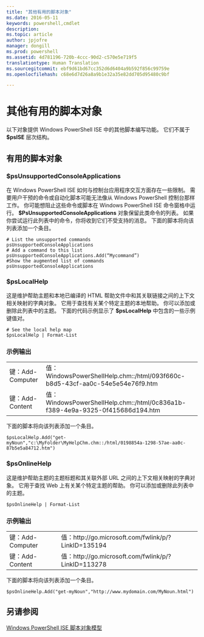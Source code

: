 ```yaml
---
title: "其他有用的脚本对象"
ms.date: 2016-05-11
keywords: powershell,cmdlet
description: 
ms.topic: article
author: jpjofre
manager: dongill
ms.prod: powershell
ms.assetid: 4d781196-720b-4ccc-90d2-c570e5e719f5
translationtype: Human Translation
ms.sourcegitcommit: ebf9d61bd67cc352d6d6404a9b592f856c99759e
ms.openlocfilehash: c68e6d7d26a8a9b1e32a35e82dd705d95480c9bf

---
```


# 其他有用的脚本对象
  以下对象提供 Windows PowerShell ISE 中的其他脚本编写功能。 它们不属于 **$psISE** 层次结构。

## 有用的脚本对象

### $psUnsupportedConsoleApplications
 在 Windows PowerShell ISE 如何与控制台应用程序交互方面存在一些限制。 需要用户干预的命令或自动化脚本可能无法像从 Windows PowerShell 控制台那样工作。 你可能想阻止这些命令或脚本在 Windows PowerShell ISE 命令窗格中运行。 **$PsUnsupportedConsoleApplications** 对象保留此类命令的列表。 如果你尝试运行此列表中的命令，你将收到它们不受支持的消息。 下面的脚本将向该列表添加一个条目。

```
# List the unsupported commands
psUnsupportedConsoleApplications
# Add a command to this list
psUnsupportedConsoleApplications.Add(“Mycommand”)
#Show the augmented list of commands
psUnsupportedConsoleApplications

```

### $psLocalHelp
 这是维护帮助主题和本地已编译的 HTML 帮助文件中和其关联链接之间的上下文相关映射的字典对象。 它用于查找有关某个特定主题的本地帮助。 你可以添加或删除此列表中的主题。 下面的代码示例显示了 **$psLocalHelp** 中包含的一些示例键值对。

```
# See the local help map
$psLocalHelp | Format-List

```

### 示例输出

|||
|-|-|
|键：Add\-Computer|值：WindowsPowerShellHelp.chm::\/html\/093f660c\-b8d5\-43cf\-aa0c\-54e5e54e76f9.htm|
|键：Add\-Content|值：WindowsPowerShellHelp.chm::\/html\/0c836a1b\-f389\-4e9a\-9325\-0f415686d194.htm|

 下面的脚本将向该列表添加一个条目。

```
$psLocalHelp.Add("get-myNoun","c:\MyFolder\MyHelpChm.chm::/html/0198854a-1298-57ae-aa0c-87b5e5a84712.htm")
```

### $psOnlineHelp
 这是维护帮助主题的主题标题和其关联外部 URL 之间的上下文相关映射的字典对象。 它用于查找 Web 上有关某个特定主题的帮助。 你可以添加或删除此列表中的主题。

```
$psOnlineHelp | Format-List

```

### 示例输出

|||
|-|-|
|键：Add\-Computer|值：http:\/\/go.microsoft.com\/fwlink\/p\/?LinkID\=135194|
|键：Add\-Content|值：http:\/\/go.microsoft.com\/fwlink\/p\/?LinkID\=113278|

 下面的脚本将向该列表添加一个条目。

```
$psOnlineHelp.Add("get-myNoun","http://www.mydomain.com/MyNoun.html")
```

## 另请参阅
 [Windows PowerShell ISE 脚本对象模型](../../core-powershell/ise/The-Windows-PowerShell-ISE-Scripting-Object-Model.md)

  



<!--HONumber=Jul16_HO1-->


